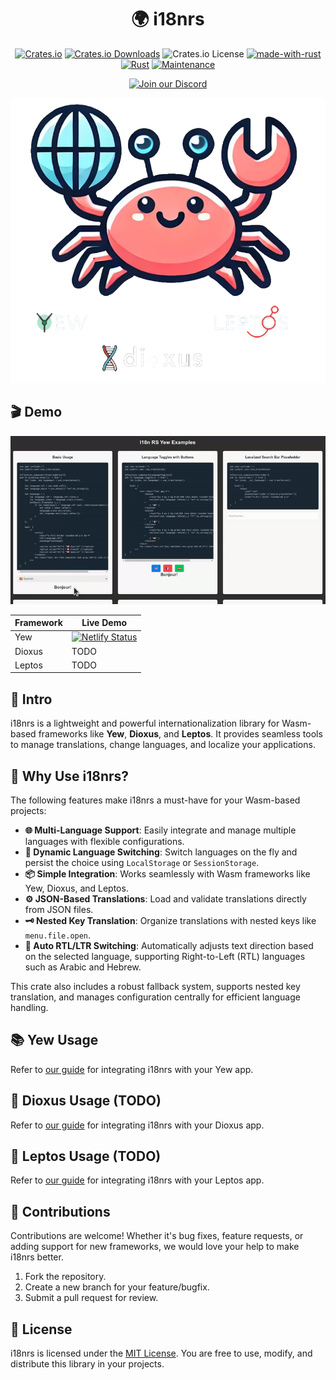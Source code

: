 <div align="center">

# 🌍 i18nrs

[![Crates.io](https://img.shields.io/crates/v/i18nrs)](https://crates.io/crates/i18nrs)
[![Crates.io Downloads](https://img.shields.io/crates/d/i18nrs)](https://crates.io/crates/i18nrs)
![Crates.io License](https://img.shields.io/crates/l/i18nrs)
[![made-with-rust](https://img.shields.io/badge/Made%20with-Rust-1f425f.svg?logo=rust&logoColor=white)](https://www.rust-lang.org/)
[![Rust](https://img.shields.io/badge/Rust-1.79%2B-blue.svg)](https://www.rust-lang.org)
[![Maintenance](https://img.shields.io/badge/Maintained%3F-yes-green.svg)](https://github.com/wiseaidev)

[![Join our Discord](https://dcbadge.limes.pink/api/server/b5JbvHW5nv)](https://discord.gg/b5JbvHW5nv)

<!-- absolute url for docs.rs cause assets is excluded from crate -->
![logo](https://raw.githubusercontent.com/opensass/i18n-rs/refs/heads/main/assets/logo.webp)

</div>

## 🎬 Demo

<!-- absolute url for docs.rs cause assets is excluded from crate -->
![i18n-rs-demo](https://raw.githubusercontent.com/opensass/i18n-rs/refs/heads/main/assets/demo.gif)

| Framework | Live Demo |
| --- | --- |
| Yew | [![Netlify Status](https://api.netlify.com/api/v1/badges/b213132a-d8b6-494b-8a5f-7290682a1a95/deploy-status)](https://i18n-rs.netlify.app) |
| Dioxus | TODO |
| Leptos | TODO |

## 📜 Intro

i18nrs is a lightweight and powerful internationalization library for Wasm-based frameworks like **Yew**, **Dioxus**, and **Leptos**. It provides seamless tools to manage translations, change languages, and localize your applications.

## 🤔 Why Use i18nrs?

The following features make i18nrs a must-have for your Wasm-based projects:

- **🌐 Multi-Language Support**: Easily integrate and manage multiple languages with flexible configurations.
- **🔄 Dynamic Language Switching**: Switch languages on the fly and persist the choice using `LocalStorage` or `SessionStorage`.
- **📦 Simple Integration**: Works seamlessly with Wasm frameworks like Yew, Dioxus, and Leptos.
- **⚙️ JSON-Based Translations**: Load and validate translations directly from JSON files.
- **🗝️ Nested Key Translation**: Organize translations with nested keys like `menu.file.open`.
- **🧭 Auto RTL/LTR Switching**: Automatically adjusts text direction based on the selected language, supporting Right-to-Left (RTL) languages such as Arabic and Hebrew.

This crate also includes a robust fallback system, supports nested key translation, and manages configuration centrally for efficient language handling.

## 📚 Yew Usage

<!-- absolute url for docs.rs cause YEW.md is not included in crate -->
Refer to [our guide](https://github.com/opensass/i18n-rs/blob/main/YEW.md) for integrating i18nrs with your Yew app.

## 🧬 Dioxus Usage (TODO)

<!-- absolute url for docs.rs cause DIOXUS.md is not included in crate -->
Refer to [our guide](https://github.com/opensass/i18n-rs/blob/main/DIOXUS.md) for integrating i18nrs with your Dioxus app.

## 🌱 Leptos Usage (TODO)

<!-- absolute url for docs.rs cause LEPTOS.md is not included in crate -->
Refer to [our guide](https://github.com/opensass/i18n-rs/blob/main/LEPTOS.md) for integrating i18nrs with your Leptos app.

## 🤝 Contributions

Contributions are welcome! Whether it's bug fixes, feature requests, or adding support for new frameworks, we would love your help to make i18nrs better.

1. Fork the repository.
1. Create a new branch for your feature/bugfix.
1. Submit a pull request for review.

## 📜 License

<!-- absolute url for docs.rs cause LICENSE.md is not included in crate -->
i18nrs is licensed under the [MIT License](https://github.com/opensass/i18n-rs/blob/main/LICENSE.md). You are free to use, modify, and distribute this library in your projects.
